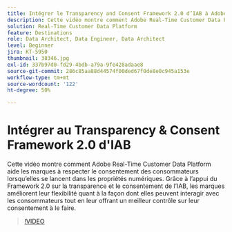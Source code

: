 ```yaml
---
title: Intégrer le Transparency and Consent Framework 2.0 d’IAB à Adobe Real-Time Customer Data Platform
description: Cette vidéo montre comment Adobe Real-Time Customer Data Platform aide les marques à respecter le consentement des consommateurs lorsqu’elles se lancent dans les propriétés numériques. Grâce à l’appui du Framework 2.0 sur la transparence et le consentement de l’IAB, les marques améliorent leur flexibilité quant à la façon dont elles peuvent interagir avec les consommateurs tout en leur offrant un meilleur contrôle sur leur consentement à le faire.
solution: Real-Time Customer Data Platform
feature: Destinations
role: Data Architect, Data Engineer, Data Architect
level: Beginner
jira: KT-5950
thumbnail: 38346.jpg
exl-id: 337b97d0-fd29-4bdb-a79a-9fe428adaae8
source-git-commit: 286c85aa88d44574f00ded67f0de8e0c945a153e
workflow-type: tm+mt
source-wordcount: '122'
ht-degree: 50%

---
```


# Intégrer au Transparency &amp; Consent Framework 2.0 d&#39;IAB

Cette vidéo montre comment Adobe Real-Time Customer Data Platform aide les marques à respecter le consentement des consommateurs lorsqu’elles se lancent dans les propriétés numériques. Grâce à l’appui du Framework 2.0 sur la transparence et le consentement de l’IAB, les marques améliorent leur flexibilité quant à la façon dont elles peuvent interagir avec les consommateurs tout en leur offrant un meilleur contrôle sur leur consentement à le faire.

>[!VIDEO](https://video.tv.adobe.com/v/326476?learn=on&enablevpops&captions=fre_fr)
